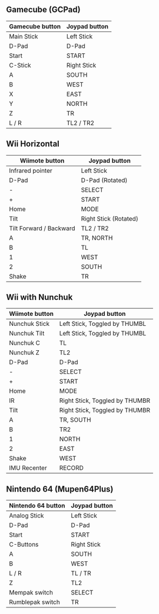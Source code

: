 ## Gamecube (GCPad)
Gamecube button | Joypad button
--- | ---
Main Stick | Left Stick
D-Pad | D-Pad
Start | START
C-Stick | Right Stick
A | SOUTH
B | WEST
X | EAST
Y | NORTH
Z | TR
L / R | TL2 / TR2

## Wii Horizontal
Wiimote button | Joypad button
--- | ---
Infrared pointer | Left Stick
D-Pad | D-Pad (Rotated)
\- | SELECT
\+ | START
Home | MODE
Tilt | Right Stick (Rotated)
Tilt Forward / Backward | TL2 / TR2
A | TR, NORTH
B | TL
1 | WEST
2 | SOUTH
Shake | TR

## Wii with Nunchuk
Wiimote button | Joypad button
--- | ---
Nunchuk Stick | Left Stick, Toggled by THUMBL
Nunchuk Tilt | Left Stick, Toggled by THUMBL
Nunchuk C | TL
Nunchuk Z | TL2
D-Pad | D-Pad
\- | SELECT
\+ | START
Home | MODE
IR | Right Stick, Toggled by THUMBR
Tilt | Right Stick, Toggled by THUMBR
A | TR, SOUTH
B | TR2
1 | NORTH
2 | EAST
Shake | WEST
IMU Recenter | RECORD

## Nintendo 64 (Mupen64Plus) 
Nintendo 64 button | Joypad button
--- | ---
Analog Stick | Left Stick
D-Pad | D-Pad
Start | START
C-Buttons | Right Stick
A | SOUTH
B | WEST
L / R | TL / TR
Z | TL2
Mempak switch | SELECT
Rumblepak switch | TR
